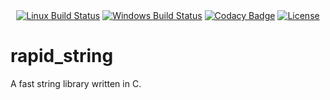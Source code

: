 <div align="center">
    <a href="https://travis-ci.org/boyerjohn/rapid_string"><img src="https://travis-ci.org/boyerjohn/rapid_string.svg?branch=master" alt="Linux Build Status" /></a>
    <a href="https://ci.appveyor.com/project/boyerjohn/rapid-string"><img src="https://ci.appveyor.com/api/projects/status/tukyg3wpy32d5oxi?svg=true" alt="Windows Build Status" /></a>
    <a href="https://www.codacy.com/app/boyerjohn/rapid_string"><img src="https://api.codacy.com/project/badge/Grade/1867313274704419904810314f038c84" alt="Codacy Badge" /></a>
    <a href="https://github.com/boyerjohn/rapid_string/blob/master/LICENSE"><img src="https://img.shields.io/badge/license-MIT-blue.svg" alt="License" /></a>
</div>

# rapid_string
A fast string library written in C.
